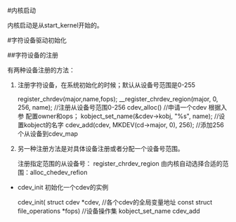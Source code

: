 
#内核启动

内核启动是从start_kernel开始的。


#字符设备驱动初始化

##字符设备的注册

有两种设备注册的方法：

1. 注册字符设备，在系统初始化的时候；默认从设备号范围是0-255
    
    register_chrdev(major,name,fops);
        __register_chrdev_region(major, 0, 256, name); //注册从设备号范围0-256
        cdev_alloc()                                //申请一个cdev
        根据入参 配置owner和ops；
        kobject_set_name(&cdev->kobj, "%s", name);    //设置kobject的名字
        cdev_add(cdev, MKDEV(cd->major, 0), 256);   //添加256个从设备到cdev_map

1. 另一种注册方法是对具体设备注册或者分配一个设备号范围。
    
    注册指定范围的从设备号： register_chrdev_region
    由内核自动选择合适的范围：alloc_chedev_refion

* cdev_init 初始化一个cdev的实例
    
    cdev_init(
        struct cdev *cdev,            //各个cdev的全局变量地址
        const struct file_operations *fops) //设备操作集
    kobject_set_name
    cdev_add


